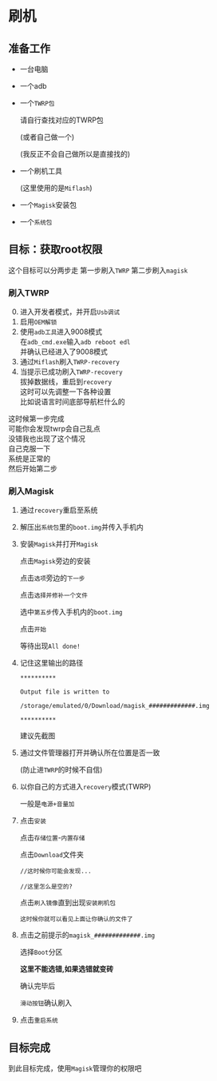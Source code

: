 # 刷机

## 准备工作

* 一台电脑   
* 一个adb   
* 一个`TWRP包`   

  请自行查找对应的TWRP包   

  \(或者自己做一个\)   

  \(我反正不会自己做所以是直接找的\)   

* 一个刷机工具   

  \(这里使用的是`Miflash`\)   

* 一个`Magisk`安装包
* 一个`系统包`

## 目标：获取root权限

这个目标可以分两步走 第一步刷入`TWRP` 第二步刷入`magisk`

### 刷入TWRP
0. 进入开发者模式，并开启`Usb调试`   
1. 启用`OEM解锁`   
2. 使用`adb工具`进入9008模式   
在`adb_cmd.exe`输入`adb reboot edl`   
并确认已经进入了9008模式
3. 通过`Miflash`刷入`TWRP-recovery`
4. 当提示已成功刷入`TWRP-recovery`   
拔掉数据线，重启到`recovery`   
这时可以先调整一下各种设置   
比如说语言时间底部导航栏什么的   

这时候第一步完成  
可能你会发现twrp会自己乱点  
没错我也出现了这个情况  
自己克服一下  
系统是正常的  
然后开始第二步

### 刷入Magisk

1. 通过`recovery`重启至系统
2. 解压出`系统包`里的`boot.img`并传入手机内
3. 安装`Magisk`并打开`Magisk`  

   点击`Magisk`旁边的安装  

   点击`选项`旁边的`下一步`  

   点击`选择并修补一个文件`  

   选中`第五步`传入手机内的`boot.img`  

   点击`开始`  

   等待出现`All done!`  

4. 记住这里输出的路径   

   `**********`  

   `Output file is written to`   

   `/storage/emulated/0/Download/magisk_#############.img`   

   `**********`   

   建议先截图   

5. 通过文件管理器打开并确认所在位置是否一致   

   \(防止进`TWRP`的时候不自信\)   

6. 以你自己的方式进入`recovery`模式\(TWRP\)   

   一般是`电源+音量加`

7. 点击`安装`   

   点击`存储位置`-`内置存储`   

   点击`Download`文件夹   

   `//这时候你可能会发现...`   

   `//这里怎么是空的?`   

   点击`刷入镜像`直到出现`安装刷机包`   

   `这时候你就可以看见上面让你确认的文件了`

8. 点击之前提示的`magisk_#############.img`   

   选择`Boot`分区   

   **这里不能选错,如果选错就变砖**   

   确认完毕后   

   `滑动按钮`确认刷入   

9. 点击`重启系统`

## 目标完成

到此目标完成，使用`Magisk`管理你的权限吧

